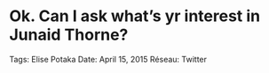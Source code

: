 # Ok. Can I ask what’s yr interest in Junaid Thorne?

Tags: Elise Potaka
Date: April 15, 2015
Réseau: Twitter